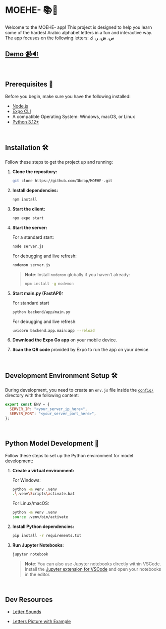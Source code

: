 # MOEHE- 📚🎉

Welcome to the MOEHE- app! This project is designed to help you learn some of the hardest Arabic alphabet letters in a fun and interactive way. The app focuses on the following letters:
**س**،
**ش**،
**ر**،
**ك**

## [Demo 📹🔉](https://i.imgur.com/iaj9uPy.mp4)

<br/>

## Prerequisites 🚀

Before you begin, make sure you have the following installed:

- [Node.js](https://nodejs.org/)
- [Expo CLI](https://docs.expo.dev/get-started/installation/)
- A compatible Operating System: Windows, macOS, or Linux
- [Python 3.12+](https://www.python.org/downloads/)

<br/>

## Installation 🛠️

Follow these steps to get the project up and running:

1. **Clone the repository:**

   ```bash
   git clone https://github.com/3bdop/MOEHE-.git
   ```

2. **Install dependencies:**

   ```bash
   npm install
   ```

3. **Start the client:**

   ```bash
   npx expo start
   ```

4. **Start the server:**

   For a standard start:

   ```bash
   node server.js
   ```

   For debugging and live refresh:

   ```bash
   nodemon server.js
   ```

   > **Note**: Install `nodemon` globally if you haven't already:
   >
   > ```bash
   > npm install -g nodemon
   > ```

5. **Start main.py (FastAPI):**

   For standard start

   ```bash
   python backend/app/main.py
   ```

   For debugging and live refresh

   ```bash
   uvicorn backend.app.main:app --reload
   ```

6. **Download the Expo Go app** on your mobile device.

7. **Scan the QR code** provided by Expo to run the app on your device.

<br/>

## Development Environment Setup 🛠️

During development, you need to create an `env.js` file inside the [`config/`](./config/) directory with the following content:

```javascript
export const ENV = {
  SERVER_IP: "<your_server_ip_here>",
  SERVER_PORT: "<your_server_port_here>",
};
```

<br/>

## Python Model Development 🐍

Follow these steps to set up the Python environment for model development:

1. **Create a virtual environment:**

   For Windows:

   ```bash
   python -m venv .venv
   .\.venv\Scripts\activate.bat
   ```

   For Linux/macOS:

   ```bash
   python -m venv .venv
   source .venv/bin/activate
   ```

2. **Install Python dependencies:**

   ```bash
   pip install -r requirements.txt
   ```

3. **Run Jupyter Notebooks:**

   ```bash
   jupyter notebook
   ```

   > **Note**: You can also use Jupyter notebooks directly within VSCode. Install the [Jupyter extension for VSCode](https://marketplace.visualstudio.com/items?itemName=ms-toolsai.jupyter) and open your notebooks in the editor.

<br/>

## Dev Resources

- [Letter Sounds](https://www.arabicreadingcourse.com/learn-the-arabic-alphabet.php)
<!-- [Letter Picture with Example - Pinterest](https://in.pinterest.com/pin/626211523219298954/) -->
- [Letters Picture with Example](https://warq.net/2021/05/08/%D8%AD%D8%B1%D9%88%D9%81-%D8%A7%D9%84%D8%A3%D8%A8%D8%AC%D8%AF%D9%8A%D8%A9-%D8%A7%D9%84%D8%B9%D8%B1%D8%A8%D9%8A%D8%A9-%D9%85%D9%84%D9%88%D9%86%D8%A9/)
